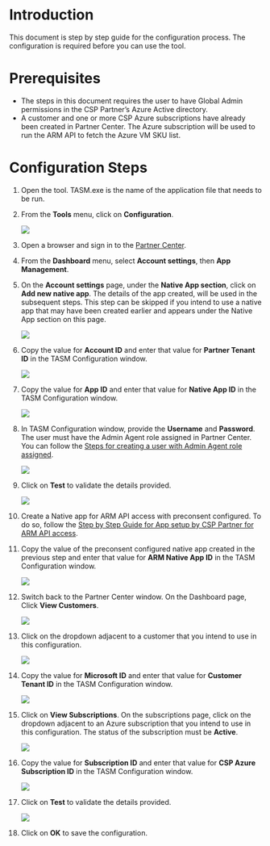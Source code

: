 ﻿
# Introduction
This document is step by step guide for the configuration process. The configuration is required before you can use the tool. 

# Prerequisites
* The steps in this document requires the user to have Global Admin permissions in the CSP Partner’s Azure Active directory.
* A customer and one or more CSP Azure subscriptions have already been created in Partner Center. The Azure subscription will be used to run the ARM API to fetch the Azure VM SKU list.

# Configuration Steps

1. Open the tool. TASM.exe is the name of the application file that needs to be run.

2. From the **Tools** menu, click on **Configuration**. 
    
    ![](images/OpenConfigScreen.jpg)

3. Open a browser and sign in to the [Partner Center][1].

4. From the **Dashboard** menu, select **Account settings**, then **App Management**.

5. On the **Account settings** page, under the **Native App section**, click on **Add new native app**. The details of the app created, will be used in the subsequent steps. This step can be skipped if you intend to use a native app that may have been created earlier and appears under the Native App section on this page. 
    
    ![](images/PCNativeApp.png)

6. Copy the value for **Account ID** and enter that value for **Partner Tenant ID** in the TASM Configuration window. 
    
    ![](images/PCConfigTenantID.jpg)

7. Copy the value for **App ID** and enter that value for **Native App ID** in the TASM Configuration window. 
    
    ![](images/PCConfigNativeAppID.jpg)

8. In TASM Configuration window, provide the **Username** and **Password**. The user must have the Admin Agent role assigned in Partner Center. You can follow the [Steps for creating a user with Admin Agent role assigned][3]. 
    
    ![](images/PCConfigUserCreds.jpg)

9. Click on **Test** to validate the details provided. 
    
    ![](images/PCConfigTest.jpg)

10. Create a Native app for ARM API access with preconsent configured. To do so, follow the [Step by Step Guide for App setup by CSP Partner for ARM API access][2].

11. Copy the value of the preconsent configured native app created in the previous step and enter that value for **ARM Native App ID** in the TASM Configuration window. 
    
    ![](images/ARMConfigNativeAppID.jpg)

12. Switch back to the Partner Center window. On the Dashboard page, Click **View Customers**. 
    
    ![](images/ViewCustomers.png)

13. Click on the dropdown adjacent to a customer that you intend to use in this configuration. 
    
    ![](images/CustomerDropdown.png)

14. Copy the value for **Microsoft ID** and enter that value for **Customer Tenant ID** in the TASM Configuration window. 
    
    ![](images/CustomerTenantID.png)

15. Click on **View Subscriptions**. On the subscriptions page, click on the dropdown adjacent to an Azure subscription that you intend to use in this configuration. The status of the subscription must be **Active**. 
    
    ![](images/CustomerSubID.png)

16. Copy the value for **Subscription ID** and enter that value for **CSP Azure Subscription ID** in the TASM Configuration window. 
    
    ![](images/ARMConfigSubID.jpg)

17. Click on **Test** to validate the details provided. 
    
    ![](images/ARMConfigTest.jpg)

18.  Click on **OK** to save the configuration. 

[1]: https://partnercenter.microsoft.com
[2]: CSP-ARM-API-Setup.md
[3]: CreateAdminAgentUser.md


